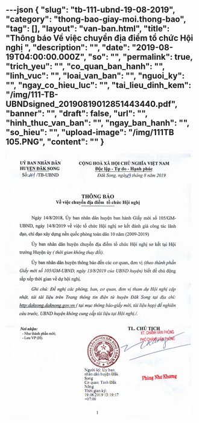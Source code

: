 ---json
{
    "slug": "tb-111-ubnd-19-08-2019",
    "category": "thong-bao-giay-moi.thong-bao",
    "tag": [],
    "layout": "van-ban.html",
    "title": "Thông báo Về việc chuyển địa điểm tổ chức Hội nghị ",
    "description": "",
    "date": "2019-08-19T04:00:00.000Z",
    "so": "",
    "permalink": true,
    "trich_yeu": "",
    "co_quan_ban_hanh": "",
    "linh_vuc": "",
    "loai_van_ban": "",
    "nguoi_ky": "",
    "ngay_co_hieu_luc": "",
    "tai_lieu_dinh_kem": "/img/111-TB-UBNDsigned_20190819012851443440.pdf",
    "banner": "",
    "draft": false,
    "url": "",
    "hinh_thuc_van_ban": "",
    "ngay_ban_hanh": "",
    "so_hieu": "",
    "upload-image": "/img/111TB 105.PNG",
    "__content__": ""
}
---
<p><img alt="" src="/img/111TB 105.PNG" /></p>
